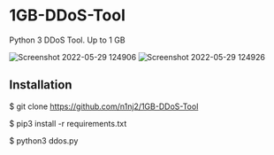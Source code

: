 # 1GB-DDoS-Tool
Python 3 DDoS Tool. Up to 1 GB

![Screenshot 2022-05-29 124906](https://user-images.githubusercontent.com/106468951/170862117-1750c9b8-6300-4eeb-a2b3-849569b6b5b8.png)
![Screenshot 2022-05-29 124926](https://user-images.githubusercontent.com/106468951/170862119-f4012ba3-75f1-494d-a6d2-c78509062872.png)

## Installation
$ git clone https://github.com/n1nj2/1GB-DDoS-Tool

$ pip3 install -r requirements.txt

$ python3 ddos.py
